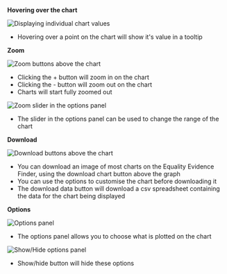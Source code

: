 **Hovering over the chart**

![Displaying individual chart values](EEF/help-hover3.png)
* Hovering over a point on the chart will show it's value in a tooltip

**Zoom**

![Zoom buttons above the chart](EEF/help-zoom1.png)

* Clicking the + button will zoom in on the chart
* Clicking the - button will zoom out on the chart
* Charts will start fully zoomed out

![Zoom slider in the options panel](EEF/help-zoom4.png)

* The slider in the options panel can be used to change the range of the chart

**Download**

![Download buttons above the chart](EEF/help-download1.png)

* You can download an image of most charts on the Equality Evidence Finder, using the download chart button above the graph
* You can use the options to customise the chart before downloading it
* The download data button will download a csv spreadsheet containing the data for the chart being displayed

**Options**

![Options panel](EEF/help-options1.png)

* The options panel allows you to choose what is plotted on the chart

![Show/Hide options panel](EEF/help-options4.png)
* Show/hide button will hide these options



